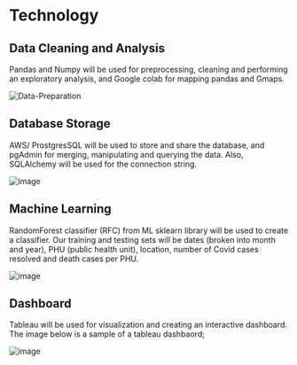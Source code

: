 # Technology
## Data Cleaning and Analysis
Pandas and Numpy will be used for preprocessing, cleaning and performing an exploratory analysis, and Google colab for mapping pandas and Gmaps. 

![Data-Preparation](https://user-images.githubusercontent.com/76136277/118398306-00996f00-b626-11eb-9cb6-058db86895c3.jpg)

## Database Storage
AWS/ ProstgresSQL will be used to store and share the database, and pgAdmin for merging, manipulating and querying the data. Also, SQLAlchemy will be used for the connection string.

![image](https://user-images.githubusercontent.com/76136277/118399177-ebbeda80-b629-11eb-997d-fb8b0fdd6a35.png)

## Machine Learning
RandomForest classifier (RFC) from ML sklearn library will be used to create a classifier. Our training and testing sets will be dates (broken into month and year), PHU (public health unit), location, number of Covid cases resolved and death cases per PHU.

![image](https://user-images.githubusercontent.com/76136277/118399538-a6031180-b62b-11eb-8abf-55bf6953ec6f.png)


## Dashboard
Tableau will be used for visualization and creating an interactive dashboard. The image below is a sample of a tableau dashbaord;

![image](https://user-images.githubusercontent.com/76136277/118399138-b0241080-b629-11eb-82a8-1119b5ded5bb.png)
